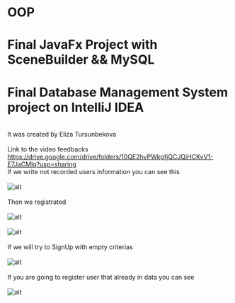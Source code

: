 # OOP
# Final JavaFx Project with SceneBuilder && MySQL
# Final Database Management System project on IntelliJ IDEA
<br>It was created by Eliza Tursunbekova
<br><br>Link to the video feedbacks https://drive.google.com/drive/folders/10QE2hvPWkpfjQCJQiHCKvV1-E7JaCMlq?usp=sharing<br>
If we write not recorded users information you can see this<br><br>
![alt](https://sun9-52.userapi.com/impg/koz4_iEYzjb71K3s-ROf4tfCu15HXyuFx6cf9Q/0cS4MkjhfNo.jpg?size=1346x673&quality=96&sign=edc899f74a49f78e4e3d6ddc9c920d64&type=album)
<br><br>
Then we registrated<br><br>
![alt](https://sun9-47.userapi.com/impg/ZVK-aXJqgu0P_A-3cqPkWV1zWXlLPnToa4s8-A/XHPQlewUnF4.jpg?size=1011x619&quality=95&sign=3ba4d6d7ee3b8bef9dd96a79fb60314f&type=album)
<br><br>
![alt](https://sun9-79.userapi.com/impg/i7yOAxYXR8oTUq_jfdkHdkzpLCcioacY9AdFHQ/rZ-zlfU3dNQ.jpg?size=1069x674&quality=96&sign=1df5601b294e67a918d3c43be1695487&type=album)
<br><br>
If we will try to SignUp with empty criterias <br><br>
![alt](https://sun9-60.userapi.com/impg/U3-CRLTaao4BTqX1fPRmeY0Tpdw-PFks7Lw37A/DuS_Yy7MOlI.jpg?size=1223x646&quality=96&sign=ba8d96b42dde459c759a5ea681e09070&type=album)
<br><br>
If you are going to register user that already in data you can see<br><br>
![alt](https://sun9-25.userapi.com/impg/YnC4wZyZC_z2T7ZenfYJM1xqEVIDA7aPROTBag/_hDXyMOUGlk.jpg?size=1034x657&quality=95&sign=8e1e23b772ac7b7e940a3ea414d3c26e&type=album)
